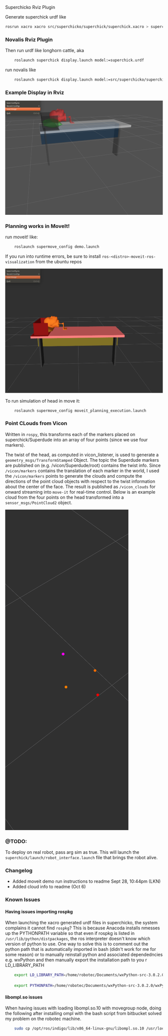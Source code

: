 Superchicko Rviz Plugin

Generate superchick urdf like 

```bash
rosrun xacro xacro src/superchicko/superchick/superchick.xacro > superchick.xacro
```

### Novalis Rviz Plugin
Then run urdf like longhorn cattle, aka

```bash
	roslaunch superchick display.launch model:=superchick.urdf
```

run novalis like

```bash
	roslaunch superchick display.launch model:=src/superchicko/superchick/novalis.xacro
```

### Example Display in Rviz
![Example Display in Rviz](/superchick/meshes/model.png)

### Planning works in MoveIt! 

run moveit! like:

```bash
	roslaunch supermove_config demo.launch 
```
If you run into runtime errors, be sure to install  `ros-<distro>-moveit-ros-visualization` from the ubuntu repos

![Example Display in Moveit!](/superchick/meshes/moveit!.png)

To run simulation of head in move it:

```bash
	roslaunch supermove_config moveit_planning_execution.launch 
```

### Point CLouds from Vicon 

Written in `rospy`, this transforms each of the markers placed on superchick/Superdude into an array of four points (since we use four markers).

The twist of the head, as computed in vicon_listener, is used to generate a `geometry_msgs/TransformStamped` Object. The topic the Superdude markers are published
on (e.g. /vicon/Superdude/root) contains the twist info. Since `/vicon/markers` contains the translation of each marker in the world, I used the `/vicon/markers` points to generate the clouds and compute the directions of the point cloud objects with respect to the twist information about the center of the face.
The result is published as `/vicon_clouds` for onward streaming into `move-it` for real-time control. Below is an example cloud from the four points on the head transformed into a `sensor_msgs/PointCloud2` object.

![Vicon Clouds](/superchick_cloud/clouds.png)


### @TODO:
To deploy on real robot, pass arg sim as true. This will launch the `superchick/launch/robot_interface.launch` file that brings the robot alive.

### Changelog

- Added moveit demo run instructions to readme Sept 28, 10:44pm (LKN)
- Added cloud info to readme (Oct 6)


### Known Issues

#### Having issues importing rospkg 
When launching the xacro generated urdf files in superchicko, the system complains it cannot find `rospkg`?
This is because Anacoda installs nmesses up the PYTHONPATH variable so that even if rospkg is listed in `/usr/lib/python/distpackages`, the ros interpreter doesn't know which version of python to use. One way to solve this is to comment out the python path that is automatically imported in bash (didn't work for me for some reason) or to manually reinstall python and associated dependedncies e.g. wxPython and then manually export the installation path to you r LD_LIBRARY_PATH

```bash
	export LD_LIBRARY_PATH=/home/robotec/Documents/wxPython-src-3.0.2.0/bld/lib:/usr/local/lib/x86_64-linux-gnu/:$LD_LIBRARY_PATH

	export PYTHONPATH=/home/robotec/Documents/wxPython-src-3.0.2.0/wxPython:$PYTHONPATH
```

#### libompl.so issues
When having issues with loading libompl.so.10 with movegroup node, doing the following after installing ompl with the bash script from bitbucket solved my problem on the robotec machine.

```bash
	sudo cp /opt/ros/indigo/lib/x86_64-linux-gnu/libompl.so.10 /usr/local/lib/x86_64-linux-gnu/